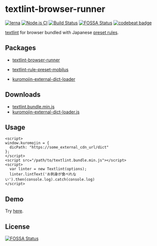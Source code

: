 # textlint-browser-runner
[![lerna](https://img.shields.io/badge/maintained%20with-lerna-cc00ff.svg)](https://lerna.js.org/)
[![Node.js CI](https://github.com/mobilusoss/textlint-browser-runner/workflows/Node.js%20CI/badge.svg)](https://github.com/mobilusoss/textlint-browser-runner/actions?query=workflow%3A%22Node.js+CI%22)
[![Build Status](https://travis-ci.com/mobilusoss/textlint-browser-runner.svg?branch=master)](https://travis-ci.com/mobilusoss/textlint-browser-runner)
[![FOSSA Status](https://app.fossa.io/api/projects/git%2Bgithub.com%2Fmobilusoss%2Ftextlint-browser-runner.svg?type=shield)](https://app.fossa.io/projects/git%2Bgithub.com%2Fmobilusoss%2Ftextlint-browser-runner?ref=badge_shield)
[![codebeat badge](https://codebeat.co/badges/7d36c660-3695-47cd-b0a8-d8490200f6f9)](https://codebeat.co/projects/github-com-mobilusoss-textlint-browser-runner-master)

[textlint](https://github.com/textlint/textlint "textlint") for browser bundled with Japanese [preset rules](https://www.npmjs.com/package/textlint-rule-preset-mobilus).

## Packages

- [textlint-browser-runner](https://www.npmjs.com/package/textlint-browser-runner)

- [textlint-rule-preset-mobilus](https://www.npmjs.com/package/textlint-rule-preset-mobilus)

- [kuromojin-external-dict-loader](https://github.com/mobilusoss/textlint-browser-runner/tree/master/packages/kuromojin-external-dict-loader)

## Downloads

- [textlint.bundle.min.js](https://mobilusoss.github.io/textlint-browser-runner/downloads/textlint.bundle.min.js)
- [kuromojin-external-dict-loader.js](https://mobilusoss.github.io/textlint-browser-runner/downloads/kuromojin-external-dict-loader.js)

## Usage

```
<script>
window.kuromojin = {
  dicPath: "https://some_external_cdn_url/dict"
};
</script>
<script src="/path/to/textlint.bundle.min.js"></script>
<script>
  var linter = new Textlint(options);
  linter.lintText('お刺身が食べれない').then(console.log).catch(console.log)
</script>
```

## Demo

Try [here](https://mobilusoss.github.io/textlint-browser-runner/demo.html).

## License
[![FOSSA Status](https://app.fossa.io/api/projects/git%2Bgithub.com%2Fmobilusoss%2Ftextlint-browser-runner.svg?type=large)](https://app.fossa.io/projects/git%2Bgithub.com%2Fmobilusoss%2Ftextlint-browser-runner?ref=badge_large)
